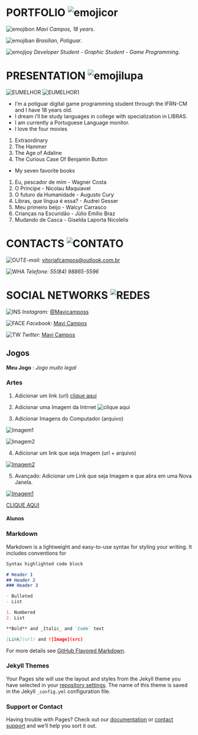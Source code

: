 # **PORTFOLIO** ![emojicor](emojicor.jpg)

![emojibon](emojibon.jpg) _Mavi Campos, 18 years_.

![emojiban](emojiban.jpg) _Brasilian, Potiguar_.

![emojijoy](emojijoy.jpg) _Developer Student - Graphic Student - Game Programming_.

#  **PRESENTATION** ![emojilupa](emojilupa.jpg)
![EUMELHOR](EUMELHOR.png)  ![EUMELHOR1](EUMELHOR1.png)

* I’m a potiguar digital game programming student through the IFRN-CM and I have 18 years old.
* I dream  i’ll be study languages in college with specialization in LIBRAS.
* I am currently a Portuguese Language monitor.
* I love the four movies
1. Extraordinary 
2. The Hammer
3. The Age of Adaline
4. The Curious Case Of Benjamin Button

* My seven favorite books

1. Eu, pescador de mim - Wagner Costa
2. O Príncipe - Nicolau Maquiavel
3. O futuro da Humanidade - Augusto Cury
4. Libras, que língua é essa? - Audrei Gesser
5. Meu primeiro beijo - Walcyr Carrasco
6. Crianças na Escuridão - Júlio Emílio Braz
7. Mudando de Casca - Giselda Laporta Nicolelis


# CONTACTS ![CONTATO](CONTATO.jpg)

![OUT](OUT.jpg)*E-mail:* <a href="https://outlook.live.com/mail/inbox" target="_blank"> vitoriafcampos@outlook.com.br </a>

![WHA](WHA.jpg) *Telefone:* _55(84) 98865-5596_

# SOCIAL NETWORKS ![REDES](REDES.jpg)


![INS](INS.jpg) *Instagram:* <a href="https://www.instagram.com/mavicamposs/?hl=pt-br" target="_blank"> @Mavicamposs </a>

![FACE](FACE.jpg) *Facebook:* <a href="https://www.facebook.com/vitoria.campos3154" target="_blank"> Mavi Campos </a>

![TW](TW.jpg) *Twitter:* <a href="https://www.twitter.com/MaviCamposss" target="_blank"> Mavi Campos </a>







## Jogos

**Meu Jogo** : _Jogo muito legal_


### Artes
1. Adicionar um link (url)
[clique aqui](https://i.ytimg.com/vi/DSnbZUjIyAc/maxresdefault.jpg)


2. Adicionar uma Imagem da Intrnet
![clique aqui](https://i.ytimg.com/vi/DSnbZUjIyAc/maxresdefault.jpg)


3. Adicionar Imagens do Computador (arquivo)


![Imagem1](images.jpg)


![Imagem2](sleeping-baby-article.jpg)


4. Adicionar um link que seja Imagem (url + arquivo) 

[![Imagem2](sleeping-baby-article.jpg)](http://google.com)


5. Avançado: Adicionar um Link que seja Imagem e que abra em uma Nova Janela.

<a href="https://www.google.com.br/" target="_blank"> ![Imagem1](images.jpg) </a>


<a href="https://www.google.com.br/" target="_blank"> CLIQUE AQUI </a>

#### Alunos




### Markdown

Markdown is a lightweight and easy-to-use syntax for styling your writing. It includes conventions for

```markdown
Syntax highlighted code block

# Header 1
## Header 2
### Header 3

- Bulleted
- List

1. Numbered
2. List

**Bold** and _Italic_ and `Code` text

[Link](url) and ![Image](src)
```

For more details see [GitHub Flavored Markdown](https://guides.github.com/features/mastering-markdown/).

### Jekyll Themes

Your Pages site will use the layout and styles from the Jekyll theme you have selected in your [repository settings](https://github.com/MaviCampos/MaviCampos.github.io/settings). The name of this theme is saved in the Jekyll `_config.yml` configuration file.

### Support or Contact

Having trouble with Pages? Check out our [documentation](https://help.github.com/categories/github-pages-basics/) or [contact support](https://github.com/contact) and we’ll help you sort it out.
